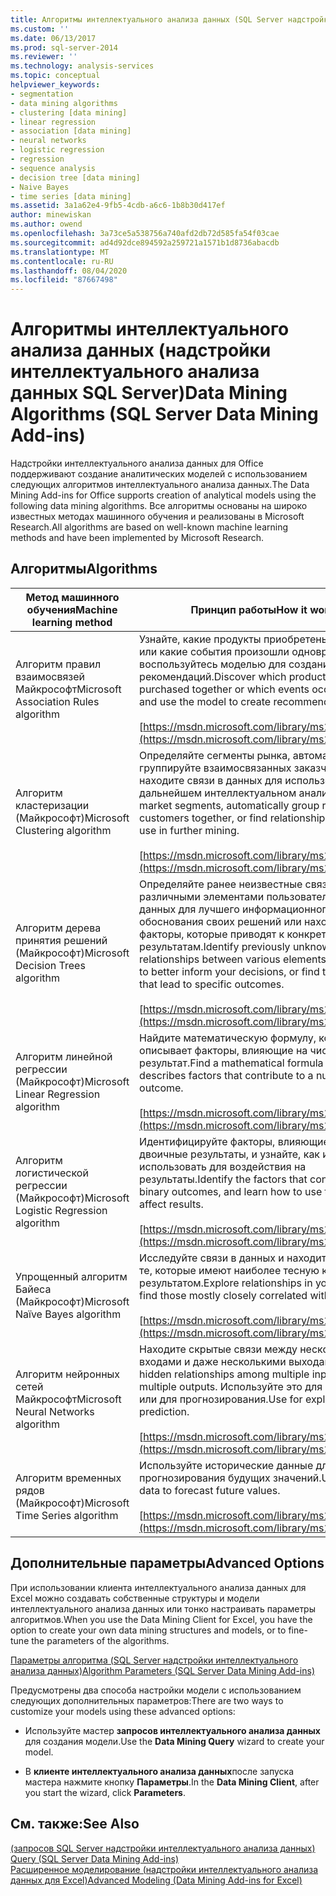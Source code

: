 ```yaml
---
title: Алгоритмы интеллектуального анализа данных (SQL Server надстройки интеллектуального анализа данных) | Документация Майкрософт
ms.custom: ''
ms.date: 06/13/2017
ms.prod: sql-server-2014
ms.reviewer: ''
ms.technology: analysis-services
ms.topic: conceptual
helpviewer_keywords:
- segmentation
- data mining algorithms
- clustering [data mining]
- linear regression
- association [data mining]
- neural networks
- logistic regression
- regression
- sequence analysis
- decision tree [data mining]
- Naive Bayes
- time series [data mining]
ms.assetid: 3a1a62e4-9fb5-4cdb-a6c6-1b8b30d417ef
author: minewiskan
ms.author: owend
ms.openlocfilehash: 3a73ce5a538756a740afd2db72d585fa54f03cae
ms.sourcegitcommit: ad4d92dce894592a259721a1571b1d8736abacdb
ms.translationtype: MT
ms.contentlocale: ru-RU
ms.lasthandoff: 08/04/2020
ms.locfileid: "87667498"
---
```

# <a name="data-mining-algorithms-sql-server-data-mining-add-ins"></a><span data-ttu-id="3e474-102">Алгоритмы интеллектуального анализа данных (надстройки интеллектуального анализа данных SQL Server)</span><span class="sxs-lookup"><span data-stu-id="3e474-102">Data Mining Algorithms (SQL Server Data Mining Add-ins)</span></span>
  <span data-ttu-id="3e474-103">Надстройки интеллектуального анализа данных для Office поддерживают создание аналитических моделей с использованием следующих алгоритмов интеллектуального анализа данных.</span><span class="sxs-lookup"><span data-stu-id="3e474-103">The Data Mining Add-ins for Office supports creation of analytical models using the following data mining algorithms.</span></span> <span data-ttu-id="3e474-104">Все алгоритмы основаны на широко известных методах машинного обучения и реализованы в Microsoft Research.</span><span class="sxs-lookup"><span data-stu-id="3e474-104">All algorithms are based on well-known machine learning methods and have been implemented by Microsoft Research.</span></span>  
  
## <a name="algorithms"></a><span data-ttu-id="3e474-105">Алгоритмы</span><span class="sxs-lookup"><span data-stu-id="3e474-105">Algorithms</span></span>  
  
|<span data-ttu-id="3e474-106">Метод машинного обучения</span><span class="sxs-lookup"><span data-stu-id="3e474-106">Machine learning method</span></span>|<span data-ttu-id="3e474-107">Принцип работы</span><span class="sxs-lookup"><span data-stu-id="3e474-107">How it works</span></span>|  
|-----------------------------|------------------|  
|<span data-ttu-id="3e474-108">Алгоритм правил взаимосвязей Майкрософт</span><span class="sxs-lookup"><span data-stu-id="3e474-108">Microsoft Association Rules  algorithm</span></span>|<span data-ttu-id="3e474-109">Узнайте, какие продукты приобретены совместно или какие события произошли одновременно, и воспользуйтесь моделью для создания рекомендаций.</span><span class="sxs-lookup"><span data-stu-id="3e474-109">Discover which products are purchased together or which events occur together, and use the model to create recommendations.</span></span><br /><br /> [https://msdn.microsoft.com/library/ms174916.aspx](https://msdn.microsoft.com/library/ms174916.aspx)|  
|<span data-ttu-id="3e474-110">Алгоритм кластеризации (Майкрософт)</span><span class="sxs-lookup"><span data-stu-id="3e474-110">Microsoft Clustering algorithm</span></span>|<span data-ttu-id="3e474-111">Определяйте сегменты рынка, автоматически группируйте взаимосвязанных заказчиков или находите связи в данных для использования в дальнейшем интеллектуальном анализе.</span><span class="sxs-lookup"><span data-stu-id="3e474-111">Define market segments, automatically group related customers together, or find relationships in data to use in further mining.</span></span><br /><br /> [https://msdn.microsoft.com/library/ms174879.aspx](https://msdn.microsoft.com/library/ms174879.aspx)|  
|<span data-ttu-id="3e474-112">Алгоритм дерева принятия решений (Майкрософт)</span><span class="sxs-lookup"><span data-stu-id="3e474-112">Microsoft Decision Trees algorithm</span></span>|<span data-ttu-id="3e474-113">Определяйте ранее неизвестные связи между различными элементами пользовательских данных для лучшего информационного обоснования своих решений или находите факторы, которые приводят к конкретным результатам.</span><span class="sxs-lookup"><span data-stu-id="3e474-113">Identify previously unknown relationships between various elements of your data to better inform your decisions, or find the factors that lead to specific outcomes.</span></span><br /><br /> [https://msdn.microsoft.com/library/ms174923.aspx](https://msdn.microsoft.com/library/ms174923.aspx)|  
|<span data-ttu-id="3e474-114">Алгоритм линейной регрессии (Майкрософт)</span><span class="sxs-lookup"><span data-stu-id="3e474-114">Microsoft Linear Regression algorithm</span></span>|<span data-ttu-id="3e474-115">Найдите математическую формулу, которая описывает факторы, влияющие на числовой результат.</span><span class="sxs-lookup"><span data-stu-id="3e474-115">Find a mathematical formula that describes factors that contribute to a numeric outcome.</span></span><br /><br /> [https://msdn.microsoft.com/library/ms174824.aspx](https://msdn.microsoft.com/library/ms174824.aspx)|  
|<span data-ttu-id="3e474-116">Алгоритм логистической регрессии (Майкрософт)</span><span class="sxs-lookup"><span data-stu-id="3e474-116">Microsoft Logistic Regression algorithm</span></span>|<span data-ttu-id="3e474-117">Идентифицируйте факторы, влияющие на двоичные результаты, и узнайте, как их использовать для воздействия на результаты.</span><span class="sxs-lookup"><span data-stu-id="3e474-117">Identify the factors that contribute to binary outcomes, and learn how to use those to affect results.</span></span><br /><br /> [https://msdn.microsoft.com/library/ms174828.aspx](https://msdn.microsoft.com/library/ms174828.aspx)|  
|<span data-ttu-id="3e474-118">Упрощенный алгоритм Байеса (Майкрософт)</span><span class="sxs-lookup"><span data-stu-id="3e474-118">Microsoft Naïve Bayes algorithm</span></span>|<span data-ttu-id="3e474-119">Исследуйте связи в данных и находите среди них те, которые имеют наиболее тесную корреляцию с результатом.</span><span class="sxs-lookup"><span data-stu-id="3e474-119">Explore relationships in your data and find those mostly closely correlated with an outcome.</span></span><br /><br /> [https://msdn.microsoft.com/library/ms174806.aspx](https://msdn.microsoft.com/library/ms174806.aspx)|  
|<span data-ttu-id="3e474-120">Алгоритм нейронных сетей Майкрософт</span><span class="sxs-lookup"><span data-stu-id="3e474-120">Microsoft Neural Networks algorithm</span></span>|<span data-ttu-id="3e474-121">Находите скрытые связи между несколькими входами и даже несколькими выходами.</span><span class="sxs-lookup"><span data-stu-id="3e474-121">Find hidden relationships among multiple inputs and even multiple outputs.</span></span> <span data-ttu-id="3e474-122">Используйте это для просмотра или для прогнозирования.</span><span class="sxs-lookup"><span data-stu-id="3e474-122">Use for exploration or for prediction.</span></span><br /><br /> [https://msdn.microsoft.com/library/ms174941.aspx](https://msdn.microsoft.com/library/ms174941.aspx)|  
|<span data-ttu-id="3e474-123">Алгоритм временных рядов (Майкрософт)</span><span class="sxs-lookup"><span data-stu-id="3e474-123">Microsoft Time Series algorithm</span></span>|<span data-ttu-id="3e474-124">Используйте исторические данные для прогнозирования будущих значений.</span><span class="sxs-lookup"><span data-stu-id="3e474-124">Use historical data to forecast future values.</span></span><br /><br /> [https://msdn.microsoft.com/library/ms174923.aspx](https://msdn.microsoft.com/library/ms174923.aspx)|  
  
## <a name="advanced-options"></a><span data-ttu-id="3e474-125">Дополнительные параметры</span><span class="sxs-lookup"><span data-stu-id="3e474-125">Advanced Options</span></span>  
 <span data-ttu-id="3e474-126">При использовании клиента интеллектуального анализа данных для Excel можно создавать собственные структуры и модели интеллектуального анализа данных или тонко настраивать параметры алгоритмов.</span><span class="sxs-lookup"><span data-stu-id="3e474-126">When you use the Data Mining Client for Excel, you have the option to create your own data mining structures and models, or to fine-tune the parameters of the algorithms.</span></span>  
  
 [<span data-ttu-id="3e474-127">Параметры алгоритма &#40;SQL Server надстройки интеллектуального анализа данных&#41;</span><span class="sxs-lookup"><span data-stu-id="3e474-127">Algorithm Parameters &#40;SQL Server Data Mining Add-ins&#41;</span></span>](algorithm-parameters-sql-server-data-mining-add-ins.md)  
  
 <span data-ttu-id="3e474-128">Предусмотрены два способа настройки модели с использованием следующих дополнительных параметров:</span><span class="sxs-lookup"><span data-stu-id="3e474-128">There are two ways to customize your models using these advanced options:</span></span>  
  
-   <span data-ttu-id="3e474-129">Используйте мастер **запросов интеллектуального анализа данных** для создания модели.</span><span class="sxs-lookup"><span data-stu-id="3e474-129">Use the **Data Mining Query** wizard to create your model.</span></span>  
  
-   <span data-ttu-id="3e474-130">В **клиенте интеллектуального анализа данных**после запуска мастера нажмите кнопку **Параметры**.</span><span class="sxs-lookup"><span data-stu-id="3e474-130">In the **Data Mining Client**, after you start the wizard, click **Parameters**.</span></span>  
  
## <a name="see-also"></a><span data-ttu-id="3e474-131">См. также:</span><span class="sxs-lookup"><span data-stu-id="3e474-131">See Also</span></span>  
 <span data-ttu-id="3e474-132">[&#40;запросов SQL Server надстройки интеллектуального анализа данных&#41;](query-sql-server-data-mining-add-ins.md) </span><span class="sxs-lookup"><span data-stu-id="3e474-132">[Query &#40;SQL Server Data Mining Add-ins&#41;](query-sql-server-data-mining-add-ins.md) </span></span>  
 [<span data-ttu-id="3e474-133">Расширенное моделирование &#40;надстройки интеллектуального анализа данных для Excel&#41;</span><span class="sxs-lookup"><span data-stu-id="3e474-133">Advanced Modeling &#40;Data Mining Add-ins for Excel&#41;</span></span>](advanced-modeling-data-mining-add-ins-for-excel.md)  
  
  
